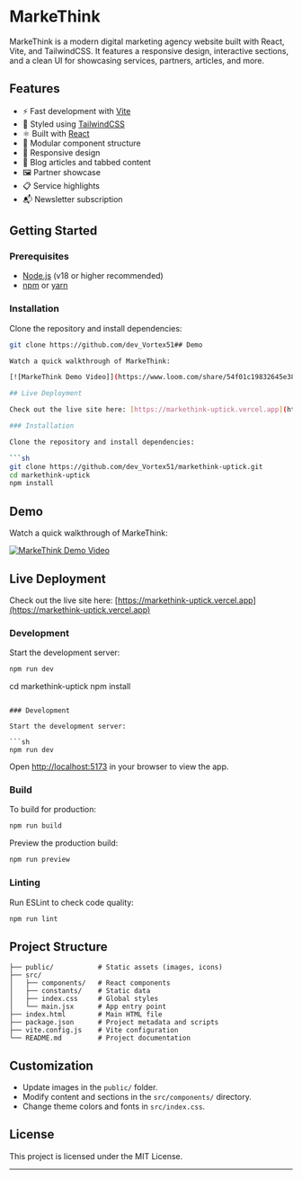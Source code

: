 # MarkeThink

MarkeThink is a modern digital marketing agency website built with React, Vite, and TailwindCSS. It features a responsive design, interactive sections, and a clean UI for showcasing services, partners, articles, and more.

## Features

- ⚡ Fast development with [Vite](https://vitejs.dev/)
- 🎨 Styled using [TailwindCSS](https://tailwindcss.com/)
- ⚛️ Built with [React](https://react.dev/)
- 🧩 Modular component structure
- 📱 Responsive design
- 📝 Blog articles and tabbed content
- 🖼 Partner showcase
- 📋 Service highlights
- 📬 Newsletter subscription

## Getting Started

### Prerequisites

- [Node.js](https://nodejs.org/) (v18 or higher recommended)
- [npm](https://www.npmjs.com/) or [yarn](https://yarnpkg.com/)

### Installation

Clone the repository and install dependencies:

````sh
git clone https://github.com/dev_Vortex51## Demo

Watch a quick walkthrough of MarkeThink:

[![MarkeThink Demo Video]](https://www.loom.com/share/54f01c19832645e38a8ee79044de3493?sid=12ddae25-7cd4-41b6-b144-f85182b4fb7f)

## Live Deployment

Check out the live site here: [https://markethink-uptick.vercel.app](https://markethink-uptick.vercel.app)

### Installation

Clone the repository and install dependencies:

```sh
git clone https://github.com/dev_Vortex51/markethink-uptick.git
cd markethink-uptick
npm install
````

## Demo

Watch a quick walkthrough of MarkeThink:

[![MarkeThink Demo Video](https://www.loom.com/share/54f01c19832645e38a8ee79044de3493?sid=12ddae25-7cd4-41b6-b144-f85182b4fb7f)](https://www.loom.com/share/54f01c19832645e38a8ee79044de3493?sid=12ddae25-7cd4-41b6-b144-f85182b4fb7f)

## Live Deployment

Check out the live site here: [https://markethink-uptick.vercel.app](https://markethink-uptick.vercel.app)

### Development

Start the development server:

```sh
npm run dev
```

cd markethink-uptick
npm install

````

### Development

Start the development server:

```sh
npm run dev
````

Open [http://localhost:5173](http://localhost:5173) in your browser to view the app.

### Build

To build for production:

```sh
npm run build
```

Preview the production build:

```sh
npm run preview
```

### Linting

Run ESLint to check code quality:

```sh
npm run lint
```

## Project Structure

```
├── public/           # Static assets (images, icons)
├── src/
│   ├── components/   # React components
│   ├── constants/    # Static data
│   ├── index.css     # Global styles
│   └── main.jsx      # App entry point
├── index.html        # Main HTML file
├── package.json      # Project metadata and scripts
├── vite.config.js    # Vite configuration
└── README.md         # Project documentation
```

## Customization

- Update images in the `public/` folder.
- Modify content and sections in the `src/components/` directory.
- Change theme colors and fonts in `src/index.css`.

## License

This project is licensed under the MIT License.

---

